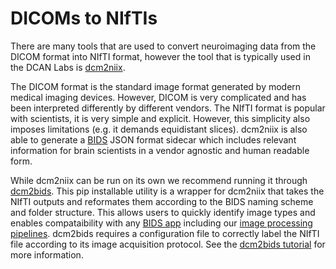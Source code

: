 # DICOMs to NIfTIs

There are many tools that are used to convert neuroimaging data from the DICOM format into NIfTI format, however the tool that is typically used in the DCAN Labs is [dcm2niix](https://github.com/rordenlab/dcm2niix).

The DICOM format is the standard image format generated by modern medical imaging devices. However, DICOM is very complicated and has been interpreted differently by different vendors. The NIfTI format is popular with scientists, it is very simple and explicit. However, this simplicity also imposes limitations (e.g. it demands equidistant slices). dcm2niix is also able to generate a [BIDS](https://bids-specification.readthedocs.io/en/stable/) JSON format sidecar which includes relevant information for brain scientists in a vendor agnostic and human readable form.

While dcm2niix can be run on its own we recommend running it through [dcm2bids](https://github.com/UNFmontreal/Dcm2Bids). This pip installable utility is a wrapper for dcm2niix that takes the NIfTI outputs and reformates them according to the BIDS naming scheme and folder structure. This allows users to quickly identify image types and enables compataibility with any [BIDS app](https://bids-apps.neuroimaging.io/apps/) including our [image processing pipelines](https://hub.docker.com/u/dcanumn). dcm2bids requires a configuration file to correctly label the NIfTI file according to its image acquisition protocol. See the [dcm2bids tutorial](https://unfmontreal.github.io/Dcm2Bids/docs/2-tutorial/#setup) for more information.

